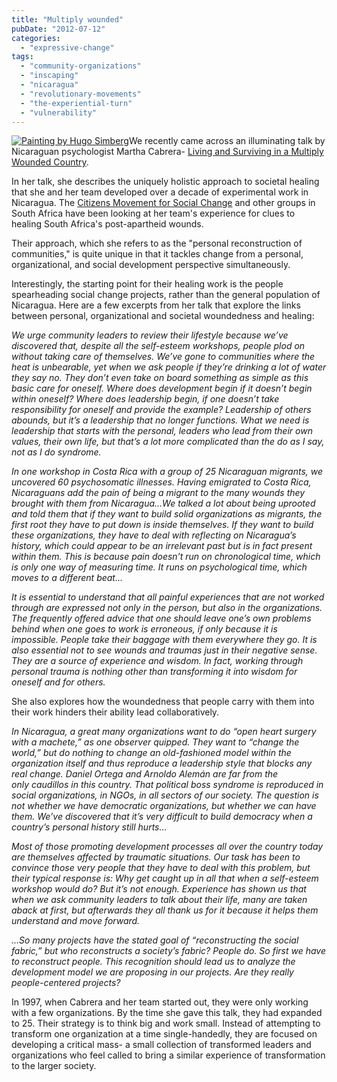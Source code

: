 ```yaml
---
title: "Multiply wounded"
pubDate: "2012-07-12"
categories: 
  - "expressive-change"
tags: 
  - "community-organizations"
  - "inscaping"
  - "nicaragua"
  - "revolutionary-movements"
  - "the-experiential-turn"
  - "vulnerability"
---
```


[![](/20101014184250The_Wounded_Angel_-_Hugo_Simberg.jpg "Painting by Hugo Simberg")](http://commons.wikimedia.org/wiki/File:The_Wounded_Angel_-_Hugo_Simberg.jpg)We recently came across an illuminating talk by Nicaraguan psychologist Martha Cabrera- [Living and Surviving in a Multiply Wounded Country](http://www.envio.org.ni/articulo/1629).

In her talk, she describes the uniquely holistic approach to societal healing that she and her team developed over a decade of experimental work in Nicaragua. The [Citizens Movement for Social Change](http://www.subject2citizen.co.za/) and other groups in South Africa have been looking at her team's experience for clues to healing South Africa's post-apartheid wounds.

Their approach, which she refers to as the "personal reconstruction of communities," is quite unique in that it tackles change from a personal, organizational, and social development perspective simultaneously.

Interestingly, the starting point for their healing work is the people spearheading social change projects, rather than the general population of Nicaragua. Here are a few excerpts from her talk that explore the links between personal, organizational and societal woundedness and healing:

_We urge community leaders to review their lifestyle because we’ve discovered that, despite all the self-esteem workshops, people plod on without taking care of themselves. We’ve gone to communities where the heat is unbearable, yet when we ask people if they’re drinking a lot of water they say no. They don’t even take on board something as simple as this basic care for oneself. Where does development begin if it doesn’t begin within oneself? Where does leadership begin, if one doesn’t take responsibility for oneself and provide the example? Leadership of others abounds, but it’s a leadership that no longer functions. What we need is leadership that starts with the personal, leaders who lead from their own values, their own life, but that’s a lot more complicated than the do as I say, not as I do syndrome._

_In one workshop in Costa Rica with a group of 25 Nicaraguan migrants, we uncovered 60 psychosomatic illnesses. Having emigrated to Costa Rica, Nicaraguans add the pain of being a migrant to the many wounds they brought with them from Nicaragua...We talked a lot about being uprooted and told them that if they want to build solid organizations as migrants, the first root they have to put down is inside themselves. If they want to build these organizations, they have to deal with reflecting on Nicaragua’s history, which could appear to be an irrelevant past but is in fact present within them. This is because pain doesn’t run on chronological time, which is only one way of measuring time. It runs on psychological time, which moves to a different beat..._

_It is essential to understand that all painful experiences that are not worked through are expressed not only in the person, but also in the organizations. The frequently offered advice that one should leave one’s own problems behind when one goes to work is erroneous, if only because it is impossible. People take their baggage with them everywhere they go. It is also essential not to see wounds and traumas just in their negative sense. They are a source of experience and wisdom. In fact, working through personal trauma is nothing other than transforming it into wisdom for oneself and for others._

She also explores how the woundedness that people carry with them into their work hinders their ability lead collaboratively.

_In Nicaragua, a great many organizations want to do “open heart surgery with a machete,” as one observer quipped. They want to “change the world,” but do nothing to change an old-fashioned model within the organization itself and thus reproduce a leadership style that blocks any real change. Daniel Ortega and Arnoldo Alemán are far from the only caudillos in this country. That political boss syndrome is reproduced in social organizations, in NGOs, in all sectors of our society. The question is not whether we have democratic organizations, but whether we can have them. We’ve discovered that it’s very difficult to build democracy when a country’s personal history still hurts..._

_Most of those promoting development processes all over the country today are themselves affected by traumatic situations. Our task has been to convince those very people that they have to deal with this problem, but their typical response is: Why get caught up in all that when a self-esteem workshop would do? But it’s not enough. Experience has shown us that when we ask community leaders to talk about their life, many are taken aback at first, but afterwards they all thank us for it because it helps them understand and move forward._

_…So many projects have the stated goal of “reconstructing the social fabric,” but who reconstructs a society’s fabric? People do. So first we have to reconstruct people. This recognition should lead us to analyze the development model we are proposing in our projects. Are they really people-centered projects?_

In 1997, when Cabrera and her team started out, they were only working with a few organizations. By the time she gave this talk, they had expanded to 25. Their strategy is to think big and work small. Instead of attempting to transform one organization at a time single-handedly, they are focused on developing a critical mass- a small collection of transformed leaders and organizations who feel called to bring a similar experience of transformation to the larger society.
